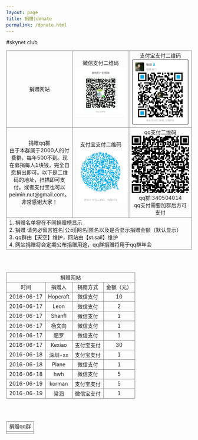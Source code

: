 ```yaml
---
layout: page
title: 捐赠|donate
permalink: /donate.html
---
```


#skynet club
<style>
table{width:100%;}
table td{border:1px solid grey;text-align:center;}
</style>
<table>

<tr>
<td width="20%">捐赠网站</td>
<td>微信支付二维码<br/><a href="/static/donate/wx.png" target="_blank"><img src="/static/donate/wx.png" alt="微信支付二维码" style="width:240px;" /></a></td>
<td>支付宝支付二维码<br/><a href="/static/donate/zfb.jpg" target="_blank"><img src="/static/donate/zfb.jpg" alt="支付宝支付二维码" style="width:200px;" /></a></td>
</tr>

<tr>
<td>捐赠qq群<br/>由于本群属于2000人的付费群，每年500不到。现在募捐每人1块钱，完全自愿捐出即可。以下是二维码的地址，扫描即可支付。或者支付宝也可以 peimin.nut@gmail.com。非常感谢大家！</td>
<td>支付宝支付二维码<br/><a href="/static/donate/tk_zfb.png" target="_blank"><img src="/static/donate/tk_zfb.png" alt="支付宝支付二维码" style="width:200px;" /></a></td>
<td>qq支付二维码<br/><a href="http://qun.qq.com/qunpay/qunfee/qrcode.html?feeid=d8a6f4ee60dd4aa3a5e78cbd5d6d189c&gc=340504014&_wv=1039&title=6Ieq5oS%2F5o2Q5Ye6576k5bm06LS5&fees=100&_bid=2207&feesid=d8a6f4ee60dd4aa3a5e78cbd5d6d189c" target="_blank"><img src="/static/donate/tk_qq.png" alt="qq支付二维码" style="width:200px;" />
</a>
<br/>
qq群:340504014
<br/>
qq支付需要加群后方可支付
</td>
</tr>

<tr><td colspan="3" style="text-align:left;">1. 捐赠名单将在不同捐赠榜显示<br/>2. 捐赠 请务必留言姓名|公司|网名|匿名以及是否显示捐赠金额（默认显示）<br/>3. qq群由【天空】维护，网站由【st.sail】维护<br/>4. 网站捐赠将会定期公布捐赠用途，qq群捐赠将用于qq群年会</td></tr>
</table>

<br/><br/>

<table>
<tr><td colspan="4">捐赠网站</td></tr>
<tr>
<td>时间</td>
<td>捐赠人</td>
<td>捐赠方式</td>
<td>金额（元）</td>
</tr>
<tr>
<td>2016-06-17</td>
<td>Hopcraft</td>
<td>微信支付</td>
<td>10</td>
</tr>
<tr>
<td>2016-06-17</td>
<td>Leon</td>
<td>微信支付</td>
<td>2</td>
</tr>
<tr>
<td>2016-06-17</td>
<td>Shanfl</td>
<td>微信支付</td>
<td>1</td>
</tr>
<tr>
<td>2016-06-17</td>
<td>杨文向</td>
<td>微信支付</td>
<td>1</td>
</tr>
<tr>
<td>2016-06-17</td>
<td>肥罗</td>
<td>微信支付</td>
<td>1</td>
</tr>
<tr>
<td>2016-06-17</td>
<td>Kexiao</td>
<td>支付宝支付</td>
<td>30</td>
</tr>
<tr>
<td>2016-06-18</td>
<td>深圳-xx</td>
<td>支付宝支付</td>
<td>1</td>
</tr>
<tr>
<td>2016-06-18</td>
<td>Plane</td>
<td>微信支付</td>
<td>1</td>
</tr>
<tr>
<td>2016-06-18</td>
<td>hwh</td>
<td>微信支付</td>
<td>5</td>
</tr>
<tr>
<td>2016-06-19</td>
<td>korman</td>
<td>支付宝支付</td>
<td>5</td>
</tr>
<tr>
<td>2016-06-19</td>
<td>粱泗</td>
<td>微信宝支付</td>
<td>1</td>
</tr>
</table>

<br/><br/>

<table>
<tr><td>捐赠qq群</td></tr>
<tr><td><script src="https://gist.github.com/peimin/f7f0fda2ff81e445a9835d7c5bae5a24.js"></script></td></tr>
</table>


